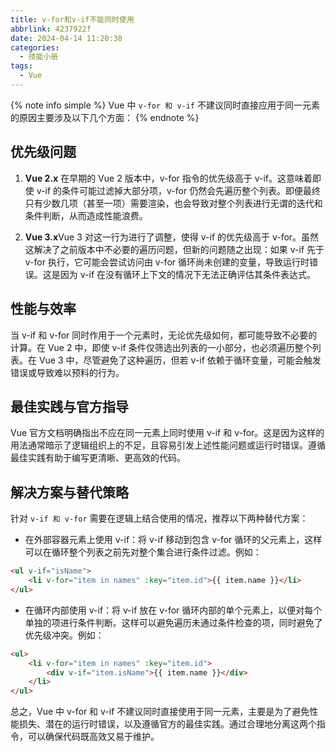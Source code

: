 ```yaml
---
title: v-for和v-if不能同时使用
abbrlink: 4237922f
date: 2024-04-14 11:20:38
categories:
  - 技能小册
tags:
  - Vue 
---
```


{% note info simple %}
Vue 中 `v-for 和 v-if` 不建议同时直接应用于同一元素的原因主要涉及以下几个方面：
{% endnote %}


## 优先级问题

1. **Vue 2.x** 在早期的 Vue 2 版本中，v-for 指令的优先级高于 v-if。这意味着即使 v-if 的条件可能过滤掉大部分项，v-for 仍然会先遍历整个列表。即便最终只有少数几项（甚至一项）需要渲染，也会导致对整个列表进行无谓的迭代和条件判断，从而造成性能浪费。

2. **Vue 3.x**Vue 3 对这一行为进行了调整，使得 v-if 的优先级高于 v-for。虽然这解决了之前版本中不必要的遍历问题，但新的问题随之出现：如果 v-if 先于 v-for 执行，它可能会尝试访问由 v-for 循环尚未创建的变量，导致运行时错误。这是因为 v-if 在没有循环上下文的情况下无法正确评估其条件表达式。

## 性能与效率

当 v-if 和 v-for 同时作用于一个元素时，无论优先级如何，都可能导致不必要的计算。在 Vue 2 中，即使 v-if 条件仅筛选出列表的一小部分，也必须遍历整个列表。在 Vue 3 中，尽管避免了这种遍历，但若 v-if 依赖于循环变量，可能会触发错误或导致难以预料的行为。

## 最佳实践与官方指导

Vue 官方文档明确指出不应在同一元素上同时使用 v-if 和 v-for。这是因为这样的用法通常暗示了逻辑组织上的不足，且容易引发上述性能问题或运行时错误。遵循最佳实践有助于编写更清晰、更高效的代码。

## 解决方案与替代策略

针对 `v-if 和 v-for` 需要在逻辑上结合使用的情况，推荐以下两种替代方案：

- 在外部容器元素上使用 v-if：将 v-if 移动到包含 v-for 循环的父元素上，这样可以在循环整个列表之前先对整个集合进行条件过滤。例如：

```html
<ul v-if="isName">
	<li v-for="item in names" :key="item.id">{{ item.name }}</li>
</ul>
```

- 在循环内部使用 v-if：将 v-if 放在 v-for 循环内部的单个元素上，以便对每个单独的项进行条件判断。这样可以避免遍历未通过条件检查的项，同时避免了优先级冲突。例如：

```html
<ul>
	<li v-for="item in names" :key="item.id">
		<div v-if="item.isName">{{ item.name }}</div>
	</li>
</ul>
```

总之，Vue 中 v-for 和 v-if 不建议同时直接使用于同一元素，主要是为了避免性能损失、潜在的运行时错误，以及遵循官方的最佳实践。通过合理地分离这两个指令，可以确保代码既高效又易于维护。
